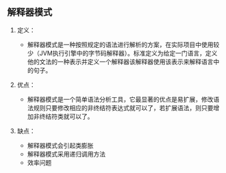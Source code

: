 ## 解释器模式

1. 定义：
   - 解释器模式是一种按照规定的语法进行解析的方案，在实际项目中使用较少（JVM执行引擎中的字节码解释器）。标准定义为给定一门语言，定义他的文法的一种表示并定义一个解释器该解释器使用该表示来解释语言中的句子。 

2. 优点：
    - 解释器模式是一个简单语法分析工具，它最显著的优点是易扩展，修改语法规则只要修改相应的非终结符表达式就可以了，若扩展语法，则只要增加非终结符类就可以了。
   
3. 缺点：
    - 解释器模式会引起类膨胀
    - 解释器模式采用递归调用方法
    - 效率问题
    
    
    